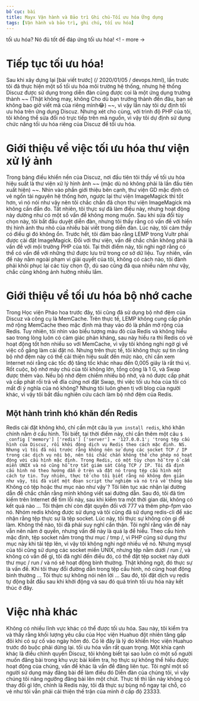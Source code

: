```yaml
---
bố cục: bài
title: Mayx Vận hành và Bảo trì Ghi chú-Tối ưu hóa Ứng dụng
tags: [Vận hành và bảo trì, ghi chú, tối ưu hóa]
---
```


tối ưu hóa? Nó đủ tốt để đáp ứng tối ưu hóa! <! - more ->

# Tiếp tục tối ưu hóa!
Sau khi xây dựng lại [bài viết trước] (/ 2020/01/05 / devops.html), lần trước tôi đã thực hiện một số tối ưu hóa môi trường hệ thống, nhưng hệ thống Discuz được sử dụng trong diễn đàn cũng được coi là một ứng dụng trưởng thành ~~ (Thật không may, không Cho dù bạn trưởng thành đến đâu, bạn sẽ không bao giờ viết mã của riêng mình😂) ~~, vì vậy lần này tôi dự định tối ưu hóa trên ứng dụng Discuz.
Nhưng xét cho cùng, với trình độ PHP của tôi, tôi không thể sửa đổi nó trực tiếp trên mã nguồn, vì vậy tôi dự định sử dụng chức năng tối ưu hóa riêng của Discuz để tối ưu hóa.

# Giới thiệu về việc tối ưu hóa thư viện xử lý ảnh
Trong bảng điều khiển nền của Discuz, nơi đầu tiên tôi thấy về tối ưu hóa hiệu suất là thư viện xử lý hình ảnh ~~ (mặc dù nó không phải là lần đầu tiên xuất hiện) ~~. Nhìn vào phần giới thiệu bên cạnh, thư viện GD mặc định có vẻ ngốn tài nguyên hệ thống hơn, ngược lại thư viện ImageMagick thì tốt hơn, vì nó nói như vậy nên tôi chắc chắn đã chọn thư viện ImageMagick mà không cần đắn đo.
Tất nhiên, tôi thực sự đã làm điều này, nhưng hoạt động này dường như có một số vấn đề không mong muốn. Sau khi sửa đổi tùy chọn này, tôi bắt đầu duyệt diễn đàn, nhưng tôi thấy rằng có vấn đề với hiển thị hình ảnh thu nhỏ của nhiều bài viết trong diễn đàn. Lúc này, tôi cảm thấy có điều gì đó không ổn. Trước hết, tôi đảm bảo rằng LEMP trong Vultr phải được cài đặt ImageMagick. Đối với thư viện, vấn đề chắc chắn không phải là vấn đề với môi trường PHP của tôi. Tại thời điểm này, tôi nghi ngờ rằng có thể có vấn đề với những thứ được lưu trữ trong cơ sở dữ liệu. Tuy nhiên, vấn đề này nằm ngoài phạm vi giải quyết của tôi, không có cách nào, tôi đành phải khôi phục lại các tùy chọn 😓, dù sao cũng đã qua nhiều năm như vậy, chắc cũng không ảnh hưởng nhiều lắm.

# Giới thiệu về tối ưu hóa bộ nhớ cache
Trong Học viện Pháo hoa trước đây, tôi cũng đã sử dụng bộ nhớ đệm của Discuz và công cụ là MemCache. Trên thực tế, LEMP không cung cấp phần mở rộng MemCache theo mặc định mà thay vào đó là phần mở rộng của Redis. Tuy nhiên, tôi nhìn vào biểu tượng màu đỏ của Redis và không hiểu sao trong lòng luôn có cảm giác phản kháng, sau này hiểu ra thì Redis có vẻ hoạt động tốt hơn nhiều so với MemCache, vì vậy tôi không nghi ngờ gì về việc cố gắng làm cài đặt nó.
Nhưng trên thực tế, tôi không thực sự tin rằng bộ nhớ đệm này có thể cải thiện hiệu suất đến mức nào, chỉ cần xem Internet nói rằng các tốc độ tăng tốc khác nhau đến 0,005 giây là rất thú vị. Rốt cuộc, bộ nhớ máy chủ của tôi không lớn, tổng cộng là 1 G, và Swap được thêm vào. Nếu bộ nhớ đệm chiếm nhiều bộ nhớ, và nó được cấp phát và cấp phát rồi trả về đĩa cứng nơi đặt Swap, thì việc tối ưu hóa của tôi có mất đi ý nghĩa của nó không? Nhưng tôi luôn ghen tị với blog của người khác, vì vậy tôi bắt đầu nghiên cứu cách làm bộ nhớ đệm của Redis.
## Một hành trình khó khăn đến Redis
Redis cài đặt không khó, chỉ cần một câu là `yum install redis`, khó khăn chính nằm ở cấu hình.
Tôi biết, tại thời điểm này, chỉ cần thêm một câu `` $ _config ['memory'] ['redis'] ['server'] = '127.0.0.1'; 'trong tệp cấu hình của Discuz, rồi khởi động dịch vụ Redis theo cách mặc định. NS. Nhưng vì tôi đã nói trước rằng không nên sử dụng các socket TCP / IP trong các dịch vụ nội bộ, nên tôi chắc chắn không thể cho phép nó hoạt động với cấu hình mặc định.
Trong Redis, có một tùy chọn hỗ trợ ổ cắm miền UNIX và nó cũng hỗ trợ tắt giám sát Cổng TCP / IP. Tôi đã định cấu hình nó theo hướng dẫn ở trên và đặt nó trong tệp cấu hình một cách tự tin. Tuy nhiên, thực tế cho tôi biết rằng nó không đơn giản như vậy, tôi đã viết một đoạn script thử nghiệm và nó trả về thông báo `` Không có tệp hoặc thư mục nào như vậy`? Tôi liên tục xác nhận lại đường dẫn để chắc chắn rằng mình không viết sai đường dẫn. Sau đó, tôi đã tìm kiếm trên Internet để tìm lỗi này, sau khi kiểm tra một thời gian dài, không có kết quả nào ... Tôi thậm chí còn đặt quyền đối với 777 và thêm php-fpm vào nó. Nhóm redis không được sử dụng và tôi cũng đã sử dụng redis-cli để xác nhận rằng tệp thực sự là tệp socket. Lúc này, tôi thực sự không còn gì để làm. Không thể nào, tôi đã phải suy nghĩ cẩn thận.
Tôi nghĩ rằng vấn đề này vẫn nên nằm ở quyền, nhưng vấn đề này là quá lạ để hiểu. Theo cấu hình mặc định, tệp socket nằm trong thư mục / tmp /, vì PHP cũng sử dụng thư mục này khi tải tệp lên, vì vậy tôi không nghi ngờ nhiều về nó. Nhưng mysql của tôi cũng sử dụng các socket miền UNIX, nhưng tệp nằm dưới / run /, và không có vấn đề gì, tôi đã nghĩ đến điều đó, có thể đặt tệp socket này dưới thư mục / run / và nó sẽ hoạt động bình thường. Thật không ngờ, đó thực sự là vấn đề. Khi tôi thay đổi đường dẫn trong tệp cấu hình, nó cũng hoạt động bình thường ... Tôi thực sự không nói nên lời ...
Sau đó, tôi đặt dịch vụ redis tự động bắt đầu sau khi khởi động và sau đó quá trình tối ưu hóa này kết thúc ở đây.

# Việc nhà khác
Không có nhiều lĩnh vực khác có thể được tối ưu hóa. Sau này, tôi kiểm tra và thấy rằng khối lượng yêu cầu của Học viện Huahuo đột nhiên tăng gấp đôi khi có sự cố vào ngày hôm đó. Có lẽ đây là lý do khiến Học viện Huahuo trước đó buộc phải dừng lại. tối ưu hóa vẫn rất quan trọng.
Một khía cạnh khác là điều chỉnh quyền Discuz, tôi không biết tại sao luôn có một số người muốn đăng bài trong khu vực bài kiểm tra, họ thực sự không thể hiểu được hoạt động của chúng, vấn đề khác là vấn đề đăng liên tục. Tôi nghĩ một số người sử dụng máy đăng bài để làm điều đó Diễn đàn của chúng tôi, vì vậy chúng tôi nâng ngưỡng đăng bài lên một chút.
Thực tế thì lần này không có thay đổi gì lớn, chính là Redis này, tôi đã thực sự bùng nổ ngay tại chỗ, có vẻ như tôi vẫn phải cải thiện thế trận của mình ở cấp độ 23333.
